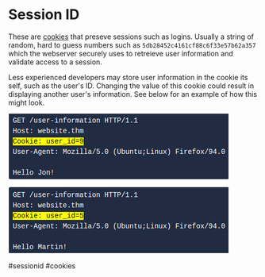 # Session ID
These are [cookies](cookies.md) that preseve sessions such as logins. Usually a string of random, hard to guess numbers such as `5db28452c4161cf88c6f33e57b62a357` which the webserver securely uses to retreieve user information and validate access to a session. 

Less experienced developers may store user information in the cookie its self, such as the user's ID. Changing the value of this cookie could result in displaying another user's information. See below for an example of how this might look.

![Hard Coded User ID in Cookie](definitions_photos/Session-ID-UID_Hard_Coded--THM.png)

#sessionid #cookies 
